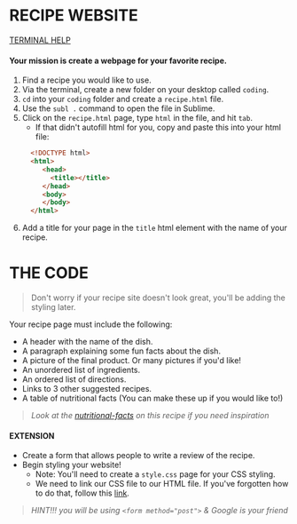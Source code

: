 # RECIPE WEBSITE
[TERMINAL HELP](https://github.com/codebug-tech/week-1-A)

#### Your mission is create a webpage for your favorite recipe.
1. Find a recipe you would like to use.
2. Via the terminal, create a new folder on your desktop called `coding`.
3. `cd` into your `coding` folder and create a `recipe.html` file.
4. Use the `subl .` command to open the file in Sublime. 
5. Click on the `recipe.html` page, type `html` in the file, and hit `tab`. 
    * If that didn't autofill html for you, copy and paste this into your html file: 
    ``` HTML
      <!DOCTYPE html>     
      <html>
         <head>
           <title></title>
         </head>
         <body>
         </body>
      </html>
    ```
6. Add a title for your page in the `title` html element with the name of your recipe. 

# THE CODE
> Don't worry if your recipe site doesn't look great, you'll be adding the styling later. 

Your recipe page must include the following:

* A header with the name of the dish.
* A paragraph explaining some fun facts about the dish.
* A picture of the final product. Or many pictures if you'd like!
* An unordered list of ingredients.
* An ordered list of directions.
* Links to 3 other suggested recipes.
* A table of nutritional facts (You can make these up if you would like to!) 

> *Look at the [nutritional-facts](https://www.bettycrocker.com/recipes/italian-sausage-lasagna/2601a67c-438d-407a-b163-2f57ede06cb9) on this recipe if you need inspiration* 

#### EXTENSION

* Create a form that allows people to write a review of the recipe. 
* Begin styling your website!
    * Note: You'll need to create a `style.css` page for your CSS styling.
    * We need to link our CSS file to our HTML file. If you've forgotten how to do that, follow this [link](https://teamtreehouse.com/community/htmlcss-linking).

> *HINT!!! you will be using `<form method="post">` & Google is your friend*